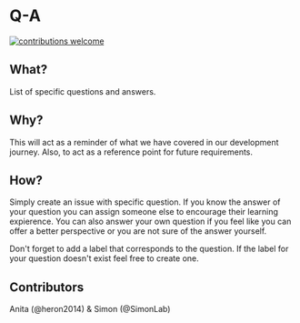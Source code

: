 # Q-A
[![contributions welcome](https://img.shields.io/badge/contributions-welcome-brightgreen.svg?style=flat)](https://github.com/learnTrack/Q-A/issues)

## What?
List of specific questions and answers.

## Why?
This will act as a reminder of what we have covered in our development journey. Also, to act as a reference point for future requirements.  

## How?
Simply create an issue with specific question. If you know the answer of your question you can assign someone else to encourage their learning expierence. You can also answer your own question if you feel like you can offer a better perspective or you are not sure of the answer yourself. 

Don't forget to add a label that corresponds to the question. If the label for your question doesn't exist feel free to create one.   

## Contributors
Anita (@heron2014) & Simon (@SimonLab)




